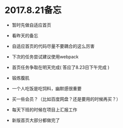 
# 2017.8.21备忘

* 暂时先做自适应首页

* 看昨天的备忘
* 自适应首页的代码尽量不要耦合的这么厉害
* 下次的任务尝试建议使用webpack

* 首页任务争取在明天完成( 答应了8.23日下午完成 )

* 锻炼腹肌

* 一个人吃饭是吃饲料，幽默感很重要

* 买一些会员？（比如百度网盘？还是要用的时候再买？）

* 每天下班的时候在项目上汇报工作

* 新版首页大部分都做完了














